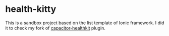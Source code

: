 # health-kitty
This is a sandbox project based on the list template of Ionic framework.
I did it to check my fork of [capacitor-healthkit](https://github.com/aplekhanov/capacitor-healthkit) plugin.
